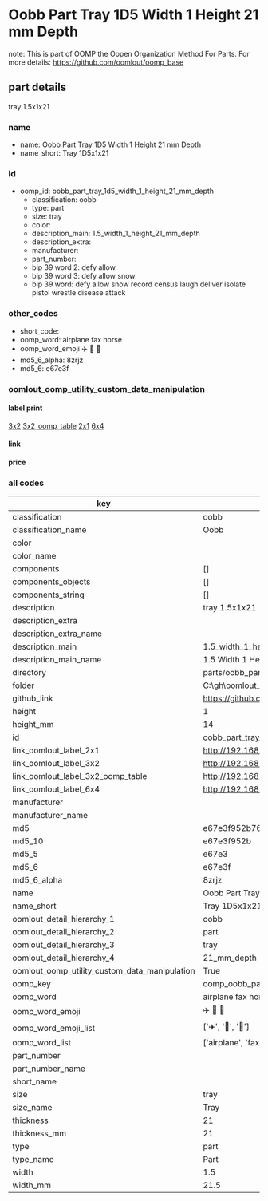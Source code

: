 # Oobb Part Tray 1D5 Width 1 Height 21 mm Depth  

note: This is part of OOMP the Oopen Organization Method For Parts. For more details: https://github.com/oomlout/oomp_base

##  part details
  



tray 1.5x1x21



### name
* name: Oobb Part Tray 1D5 Width 1 Height 21 mm Depth
* name_short: Tray 1D5x1x21 
### id
* oomp_id: oobb_part_tray_1d5_width_1_height_21_mm_depth
  * classification: oobb
  * type: part
  * size: tray
  * color: 
  * description_main: 1.5_width_1_height_21_mm_depth
  * description_extra: 
  * manufacturer: 
  * part_number: 
  * bip 39 word 2: defy allow
  * bip 39 word 3: defy allow snow
  * bip 39 word: defy allow snow record census laugh deliver isolate pistol wrestle disease attack

### other_codes
* short_code: 
* oomp_word: airplane fax horse
* oomp_word_emoji :airplane: :fax: :horse:
* md5_6_alpha: 8zrjz
* md5_6: e67e3f






### oomlout_oomp_utility_custom_data_manipulation
#### label print
[3x2](http://192.168.1.245:1112/?label=oomp%208zrjz)
[3x2_oomp_table](http://192.168.1.108:1112/?label=oomp%208zrjz)
[2x1](http://192.168.1.242:1112/?label=oomp%208zrjz)
[6x4](http://192.168.1.55:1112/?label=oomp%208zrjz)    

#### link

                              

#### price







### all codes 
| key | value |  
| --- | --- |  
| classification | oobb |  
| classification_name | Oobb |  
| color |  |  
| color_name |  |  
| components | [] |  
| components_objects | [] |  
| components_string | [] |  
| description | tray 1.5x1x21 |  
| description_extra |  |  
| description_extra_name |  |  
| description_main | 1.5_width_1_height_21_mm_depth |  
| description_main_name | 1.5 Width 1 Height 21 mm Depth |  
| directory | parts/oobb_part_tray_1d5_width_1_height_21_mm_depth |  
| folder | C:\gh\oomlout_oobb_version_4_generated_parts\parts\oobb_part_tray_1d5_width_1_height_21_mm_depth |  
| github_link | https://github.com/oomlout/oomlout_oomp_part_src/tree/main/parts/oobb_part_tray_1d5_width_1_height_21_mm_depth |  
| height | 1 |  
| height_mm | 14 |  
| id | oobb_part_tray_1d5_width_1_height_21_mm_depth |  
| link_oomlout_label_2x1 | http://192.168.1.242:1112/?label=oomp%208zrjz |  
| link_oomlout_label_3x2 | http://192.168.1.245:1112/?label=oomp%208zrjz |  
| link_oomlout_label_3x2_oomp_table | http://192.168.1.108:1112/?label=oomp%208zrjz |  
| link_oomlout_label_6x4 | http://192.168.1.55:1112/?label=oomp%208zrjz |  
| manufacturer |  |  
| manufacturer_name |  |  
| md5 | e67e3f952b768741f612ab3d9b01a9cd |  
| md5_10 | e67e3f952b |  
| md5_5 | e67e3 |  
| md5_6 | e67e3f |  
| md5_6_alpha | 8zrjz |  
| name | Oobb Part Tray 1D5 Width 1 Height 21 mm Depth |  
| name_short | Tray 1D5x1x21  |  
| oomlout_detail_hierarchy_1 | oobb |  
| oomlout_detail_hierarchy_2 | part |  
| oomlout_detail_hierarchy_3 | tray |  
| oomlout_detail_hierarchy_4 | 21_mm_depth |  
| oomlout_oomp_utility_custom_data_manipulation | True |  
| oomp_key | oomp_oobb_part_tray_1d5_width_1_height_21_mm_depth |  
| oomp_word | airplane fax horse |  
| oomp_word_emoji | :airplane: :fax: :horse: |  
| oomp_word_emoji_list | [':airplane:', ':fax:', ':horse:'] |  
| oomp_word_list | ['airplane', 'fax', 'horse'] |  
| part_number |  |  
| part_number_name |  |  
| short_name |  |  
| size | tray |  
| size_name | Tray |  
| thickness | 21 |  
| thickness_mm | 21 |  
| type | part |  
| type_name | Part |  
| width | 1.5 |  
| width_mm | 21.5 |  
